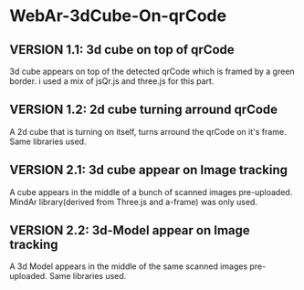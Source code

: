 # WebAr-3dCube-On-qrCode


## VERSION 1.1: 3d cube on top of qrCode
3d cube appears on top of the detected qrCode which is framed by a green border. i used a mix of jsQr.js and three.js for this part.

## VERSION 1.2: 2d cube turning arround qrCode
A 2d cube that is turning on itself, turns arround the qrCode on it's frame. Same libraries used.

## VERSION 2.1: 3d cube appear on Image tracking
A cube appears in the middle of a bunch of scanned images pre-uploaded. MindAr library(derived from Three.js and a-frame) was only used.

## VERSION 2.2: 3d-Model appear on Image tracking
A 3d Model appears in the middle of the same scanned images pre-uploaded. Same libraries used.
